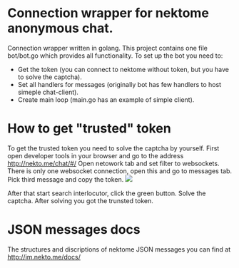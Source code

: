 # Connection wrapper for nektome anonymous chat.

Connection wrapper written in golang. This project contains one file bot/bot.go which provides all functionality. To set up the bot you need to:
* Get the token (you can connect to nektome without token, but you have to solve the captcha).
* Set all handlers for messages (originally bot has few handlers to host simeple chat-client).
* Create main loop (main.go has an example of simple client).

# How to get "trusted" token 

To get the trusted token you need to solve the captcha by yourself. First open developer tools in your browser and go to the address http://nekto.me/chat/#/
Open netowork tab and set filter to websockets. There is only one websocket connection, open this and go to messages tab. Pick third message and copy the token.
![]("images/token.png")

After that start search interlocutor, click the green button. Solve the captcha. After solving you got the trunsted token.

# JSON messages docs

The structures and discriptions of nektome JSON messages you can find at http://im.nekto.me/docs/
